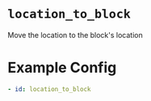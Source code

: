 # `location_to_block`

Move the location to the block's location

# Example Config
```yaml
- id: location_to_block
```
